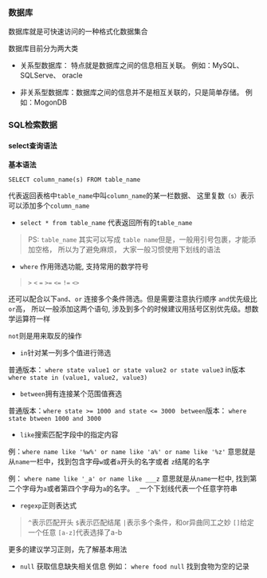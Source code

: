 ### 数据库

数据库就是可快速访问的一种格式化数据集合

数据库目前分为两大类

+ 关系型数据库： 特点就是数据库之间的信息相互关联。 例如：MySQL、SQLServe、 oracle

+ 非关系型数据库：数据库之间的信息并不是相互关联的，只是简单存储。 例如：MogonDB


### SQL检索数据

#### select查询语法

**基本语法**
```
SELECT column_name(s) FROM table_name
```
代表返回表格中`table_name`中叫`column_name`的某一栏数据、 这里复数`（s）`表示可以添加多个`column_name`

+ `select * from table_name`
代表返回所有的`table_name` 

> PS: `table_name` 其实可以写成 `table name`但是，一般用引号包裹，才能添加空格， 所以为了避免麻烦， 大家一般习惯使用下划线的语法

+ `where`
作用筛选功能, 支持常用的数学符号
> `>`
> `<`
> `=`
> `>=`
> `<=`
> `!=`
> `<>`

还可以配合以下`and`、`or` 连接多个条件筛选。但是需要注意执行顺序
`and`优先级比`or`高， 所以一般添加这两个语句, 涉及到多个的时候建议用括号区别优先级。想数学运算符一样

`not`则是用来取反的操作

+ `in`针对某一列多个值进行筛选 

普通版本： `where state value1 or state value2 or state value3` 
in版本`where state in (value1, value2, value3)`

+ `between`拥有连接某个范围值赛选
  
普通版本：`where state >= 1000 and state <= 3000 `
`between`版本： `where state btween 1000 and 3000`

+ `like`搜索匹配字段中的指定内容
  
例：`where name like '%w%' or name like 'a%' or name like '%z'`
意思就是从`name`一栏中，找到包含字母`w`或者`a`开头的名字或者 `z`结尾的名字

例： `where name like '_a' or name like ___z`
意思就是从`name`一栏中, 找到第二个字母为`a`或者第四个字母为`a`的名字。 `_`一个下划线代表一个任意字符串

+ `regexp`正则表达式
> `^`表示匹配开头
> `$`表示匹配结尾
> `|`表示多个条件，和or异曲同工之妙
> `[]`给定一个任意
> `[a-z]`代表选择了a-b

更多的建议学习正则，先了解基本用法

+ `null` 获取信息缺失相关信息
例如： `where food null` 找到食物为空的记录

